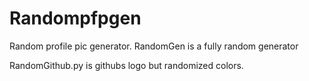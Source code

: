 # Randompfpgen

Random profile pic generator. RandomGen is a fully random generator 

RandomGithub.py is githubs logo but randomized colors. 
